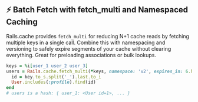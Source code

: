 ## ⚡ Batch Fetch with fetch_multi and Namespaced Caching

Rails.cache provides `fetch_multi` for reducing N+1 cache reads by fetching multiple keys in a single call. Combine this with namespacing and versioning to safely expire segments of your cache without clearing everything. Great for preloading associations or bulk lookups.

```ruby
keys = %i[user_1 user_2 user_3]
users = Rails.cache.fetch_multi(*keys, namespace: 'v2', expires_in: 6.hours) do |key|
  id = key.to_s.split('_').last.to_i
  User.includes(:profile).find(id)
end
# users is a hash: { user_1: <User id=1>, ... }
```
